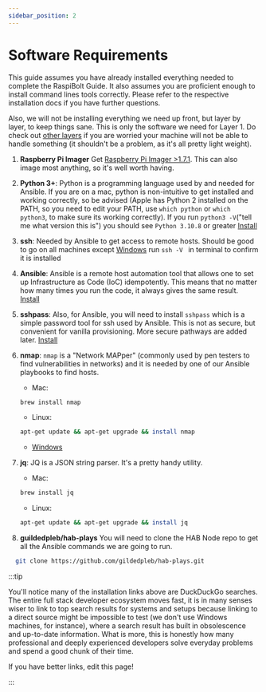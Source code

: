 ```yaml
---
sidebar_position: 2
---
```


# Software Requirements

This guide assumes you have already installed everything needed to complete the
RaspiBolt Guide. It also assumes you are proficient enough to install command
lines tools correctly. Please refer to the respective installation docs if you
have further questions.

Also, we will not be installing everything we need up front, but layer by layer,
to keep things sane. This is only the software we need for Layer 1. Do check out
[other layers](/docs/l2-k3s/control-prep) if you are worried your machine will
not be able to handle something (it shouldn't be a problem, as it's all pretty
light weight).

1. **Raspberry Pi Imager** Get
   [Raspberry Pi Imager >1.7.1](https://www.raspberrypi.com/software/). This can
   also image most anything, so it's well worth having.

1. **Python 3+**: Python is a programming language used by and needed for
   Ansible. If you are on a mac, python is non-intuitive to get installed and
   working correctly, so be advised (Apple has Python 2 installed on the PATH,
   so you need to edit your PATH, use `which python` or `which python3`, to make
   sure its working correctly). If you run `python3 -V`("tell me what version
   this is") you should see `Python 3.10.8` or greater
   [Install](https://realpython.com/installing-python/)

1. **ssh**: Needed by Ansible to get access to remote hosts. Should be good to
   go on all machines except
   [Windows](https://duckduckgo.com/?q=how+to+install+ssh+on+windows&t=ffab&ia=web)
   run `ssh -V ` in terminal to confirm it is installed

1. **Ansible**: Ansible is a remote host automation tool that allows one to set
   up Infrastructure as Code (IoC) idempotently. This means that no matter how
   many times you run the code, it always gives the same result.
   [Install](https://docs.ansible.com/ansible/latest/installation_guide/intro_installation.html)

1. **sshpass**: Also, for Ansible, you will need to install `sshpass` which is a
   simple password tool for ssh used by Ansible. This is not as secure, but
   convenient for vanilla provisioning. More secure pathways are added later.
   [Install](https://duckduckgo.com/?t=ffab&q=how+to+install+sshpass&ia=web)

1. **nmap**: `nmap` is a "Network MAPper" (commonly used by pen testers to find
   vulnerabilities in networks) and it is needed by one of our Ansible playbooks
   to find hosts.

   - Mac:

   ```bash
   brew install nmap
   ```

   - Linux:

   ```bash
   apt-get update && apt-get upgrade && install nmap
   ```

   - [Windows](https://duckduckgo.com/?t=ffab&q=how+to+install+nmap&ia=web)

1. **jq**: JQ is a JSON string parser. It's a pretty handy utility.

   - Mac:

   ```bash
   brew install jq
   ```

   - Linux:

   ```bash
   apt-get update && apt-get upgrade && install jq
   ```

1. **guildedpleb/hab-plays** You will need to clone the HAB Node repo to get all
   the Ansible commands we are going to run.

```bash
  git clone https://github.com/gildedpleb/hab-plays.git
```

:::tip

You'll notice many of the installation links above are DuckDuckGo searches. The
entire full stack developer ecosystem moves fast, it is in many senses wiser to
link to top search results for systems and setups because linking to a direct
source might be impossible to test (we don't use Windows machines, for
instance), where a search result has built in obsolescence and up-to-date
information. What is more, this is honestly how many professional and deeply
experienced developers solve everyday problems and spend a good chunk of their
time.

If you have better links, edit this page!

:::
